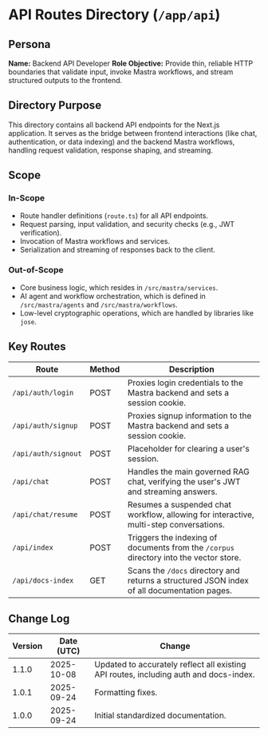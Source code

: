 <!-- AGENTS-META {"title":"Next.js API Routes","version":"1.1.0","last_updated":"2025-10-08T08:00:26Z","applies_to":"/app/api","tags":["layer:backend","domain:rag","type:api","status":"stable"],"status":"stable"} -->

# API Routes Directory (`/app/api`)

## Persona

**Name:** Backend API Developer
**Role Objective:** Provide thin, reliable HTTP boundaries that validate input, invoke Mastra workflows, and stream structured outputs to the frontend.

## Directory Purpose

This directory contains all backend API endpoints for the Next.js application. It serves as the bridge between frontend interactions (like chat, authentication, or data indexing) and the backend Mastra workflows, handling request validation, response shaping, and streaming.

## Scope

### In-Scope

- Route handler definitions (`route.ts`) for all API endpoints.
- Request parsing, input validation, and security checks (e.g., JWT verification).
- Invocation of Mastra workflows and services.
- Serialization and streaming of responses back to the client.

### Out-of-Scope

- Core business logic, which resides in `/src/mastra/services`.
- AI agent and workflow orchestration, which is defined in `/src/mastra/agents` and `/src/mastra/workflows`.
- Low-level cryptographic operations, which are handled by libraries like `jose`.

## Key Routes

| Route               | Method | Description                                                                                 |
| ------------------- | ------ | ------------------------------------------------------------------------------------------- |
| `/api/auth/login`   | POST   | Proxies login credentials to the Mastra backend and sets a session cookie.                  |
| `/api/auth/signup`  | POST   | Proxies signup information to the Mastra backend and sets a session cookie.                 |
| `/api/auth/signout` | POST   | Placeholder for clearing a user's session.                                                  |
| `/api/chat`         | POST   | Handles the main governed RAG chat, verifying the user's JWT and streaming answers.         |
| `/api/chat/resume`  | POST   | Resumes a suspended chat workflow, allowing for interactive, multi-step conversations.      |
| `/api/index`        | POST   | Triggers the indexing of documents from the `/corpus` directory into the vector store.      |
| `/api/docs-index`   | GET    | Scans the `/docs` directory and returns a structured JSON index of all documentation pages. |

## Change Log

| Version | Date (UTC) | Change                                                                                |
| ------- | ---------- | ------------------------------------------------------------------------------------- |
| 1.1.0   | 2025-10-08 | Updated to accurately reflect all existing API routes, including auth and docs-index. |
| 1.0.1   | 2025-09-24 | Formatting fixes.                                                                     |
| 1.0.0   | 2025-09-24 | Initial standardized documentation.                                                   |
